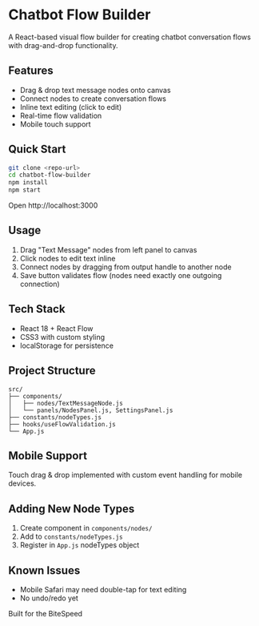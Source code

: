 # Chatbot Flow Builder

A React-based visual flow builder for creating chatbot conversation flows with drag-and-drop functionality.

## Features

- Drag & drop text message nodes onto canvas
- Connect nodes to create conversation flows
- Inline text editing (click to edit)
- Real-time flow validation
- Mobile touch support

## Quick Start

```bash
git clone <repo-url>
cd chatbot-flow-builder
npm install
npm start
```

Open http://localhost:3000

## Usage

1. Drag "Text Message" nodes from left panel to canvas
2. Click nodes to edit text inline
3. Connect nodes by dragging from output handle to another node
4. Save button validates flow (nodes need exactly one outgoing connection)

## Tech Stack

- React 18 + React Flow
- CSS3 with custom styling
- localStorage for persistence

## Project Structure

```
src/
├── components/
│   ├── nodes/TextMessageNode.js
│   └── panels/NodesPanel.js, SettingsPanel.js
├── constants/nodeTypes.js
├── hooks/useFlowValidation.js
└── App.js
```

## Mobile Support

Touch drag & drop implemented with custom event handling for mobile devices.

## Adding New Node Types

1. Create component in `components/nodes/`
2. Add to `constants/nodeTypes.js`
3. Register in `App.js` nodeTypes object

## Known Issues

- Mobile Safari may need double-tap for text editing
- No undo/redo yet

Built for the BiteSpeed